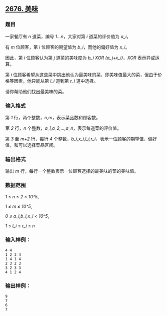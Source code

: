## [2676. 美味](https://www.acwing.com/problem/content/2678/)

### 题目

一家餐厅有 *n* 道菜，编号 *1…n*，大家对第 *i* 道菜的评价值为 *a_i*。

有 *m* 位顾客，第 *i* 位顾客的期望值为 *b_i*，而他的偏好值为 *x_i*。

因此，第 *i* 位顾客认为第 *j* 道菜的美味度为 *b_i XOR (a_j+x_i)*，*XOR* 表示异或运算。

第 *i* 位顾客希望从这些菜中挑出他认为最美味的菜，即美味值最大的菜，但由于价格等因素，他只能从第 *l_i* 道到第 *r_i* 道中选择。

请你帮助他们找出最美味的菜。

### 输入格式

第 *1* 行，两个整数，*n,m*，表示菜品数和顾客数。

第 *2* 行，*n* 个整数，*a_1,a_2,…,a_n*，表示每道菜的评价值。

第 *3* 至 *m+2* 行，每行 *4* 个整数，*b_i,x_i,l_i,r_i*，表示一位顾客的期望值，偏好值，和可以选择菜品区间。

### 输出格式

输出 *m* 行，每行一个整数表示一位顾客选择的最美味的菜的美味值。

### 数据范围

*1 ≤ n ≤ 2 × 10^5*,

*1 ≤ m ≤ 10^5*,

*0 ≤ a_i,b_i,x_i < 10^5*,

*1 ≤ l_i ≤ r_i ≤ n*

### 输入样例：

```
4 4
1 2 3 4
1 4 1 4
2 3 2 3
3 2 3 3
4 1 2 4
```

### 输出样例：

```
9
7
6
7
```

